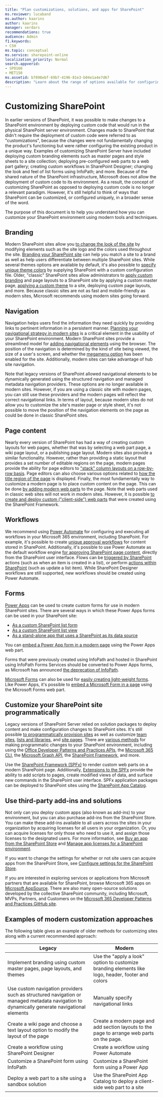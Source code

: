 ```yaml
---
title: "Plan customizations, solutions, and apps for SharePoint"
ms.reviewer: lucaband
ms.author: kaarins
author: kaarins
manager: serdars
recommendations: true
audience: Admin
f1.keywords:
- CSH
ms.topic: conceptual
ms.service: sharepoint-online
localization_priority: Normal
search.appverid:
- SPO160
- MET150
ms.assetid: b7898ebf-69b7-4196-81e3-b04e1a4e7d67
description: "Learn about the range of options available for configuring and customizing SharePoint sites."
---
```


# Customizing SharePoint

In earlier versions of SharePoint, it was possible to make changes to a SharePoint environment by deploying custom code that would run in the physical SharePoint server environment. Changes made to SharePoint that didn&#39;t require the deployment of custom code were referred to as &quot;customizations&quot;, because the changes were not fundamentally changing the product&#39;s functioning but were rather configuring the existing product in a unique way. Examples of customizing SharePoint Server have included deploying custom branding elements such as master pages and style sheets to a site collection; deploying pre-configured web parts to a web part gallery; creating custom workflows in SharePoint Designer; changing the look and feel of list forms using InfoPath; and more. Because of the shared nature of the SharePoint infrastructure, Microsoft does not allow the deployment of custom code to its environment. As a result, the concept of customizing SharePoint as opposed to deploying custom code is no longer a relevant paradigm. However, it&#39;s still helpful to think of ways that SharePoint can be customized, or configured uniquely, in a broader sense of the word.

The purpose of this document is to help you understand how you can customize your SharePoint environment using modern tools and techniques.

## Branding

Modern SharePoint sites allow you [to change the look of the site](https://support.office.com/article/06bbadc3-6b04-4a60-9d14-894f6a170818) by modifying elements such as the site logo and the colors used throughout the site. [Branding your SharePoint site](./branding-sharepoint-online-sites-modern-experience.md) can help you match a site to a brand as well as help users differentiate between multiple SharePoint sites. While several themes options are available by default, it&#39;s also possible to [specify unique theme colors](/sharepoint/dev/declarative-customization/site-theming/sharepoint-site-theming-overview) by supplying SharePoint with a custom configuration file. Older, &quot;classic&quot; SharePoint sites allow administrators to [apply custom branding](/sharepoint/dev/general-development/master-pages-the-master-page-gallery-and-page-layouts-in-sharepoint) and page layouts to a SharePoint site by applying a custom master page, [applying a custom theme](/sharepoint/dev/declarative-customization/site-theming/sharepoint-site-theming-overview) to a site, deploying custom page layouts, and more. Because classic sites are not as fast and mobile-friendly as modern sites, Microsoft recommends using modern sites going forward.

## Navigation

Navigation helps users find the information they need quickly by providing links to pertinent information in a persistent manner. [Planning your navigational strategy in modern sites](./plan-navigation-modern-experience.md) is a critical element in the usability of your SharePoint environment. Modern SharePoint sites provide a streamlined model for [adding navigational elements](https://support.office.com/article/3cd61ae7-a9ed-4e1e-bf6d-4655f0bf25ca) using the browser. The position of the navigation is determined by the kind of site being viewed, the size of a user&#39;s screen, and whether the [megamenu option](https://support.office.com/article/06bbadc3-6b04-4a60-9d14-894f6a170818) has been enabled for the site. Additionally, modern sites can take advantage of hub site navigation.

Note that legacy versions of SharePoint allowed navigational elements to be dynamically generated using the structured navigation and managed metadata navigation providers. These options are no longer available in modern sites. However, if you are using a classic site with modern pages, you can still use these providers and the modern pages will reflect the correct navigational links. In terms of layout, because modern sites do not allow you to customize the site&#39;s master page or style sheet, it&#39;s not possible to move the position of the navigation elements on the page as could be done in classic SharePoint sites.

## Page content

Nearly every version of SharePoint has had a way of creating custom layouts for web pages, whether that was by selecting a web part page, a wiki page layout, or a publishing page layout. Modern sites also provide a similar functionality. However, rather than providing a static layout that provides a set number of editable regions on the page, modern pages provide the ability for page editors to [&quot;stack&quot; column layouts on a row-by-row basis](https://support.office.com/article/fc491eb4-f733-4825-8fe2-e1ed80bd0899). Page editors can also choose various options related to [how the title region of the page](https://support.office.com/article/b3d46deb-27a6-4b1e-87b8-df851e503dec#bkmk_customizetitle) is displayed. Finally, the most fundamentally way to customize a modern page is to place custom content on the page. This can be done [by adding modern web parts](https://support.office.com/article/336e8e92-3e2d-4298-ae01-d404bbe751e0) to the page. Note that web parts used in classic web sites will not work in modern sites. However, it is possible [to create and deploy custom (&quot;client-side&quot;) web parts](/sharepoint/dev/spfx/web-parts/get-started/build-a-hello-world-web-part) that were created using the SharePoint Framework.

## Workflows

We recommend using [Power Automate](https://flow.microsoft.com) for configuring and executing all workflows in your Microsoft 365 environment, including SharePoint. For example, it&#39;s possible to create [unique approval workflows](/power-automate/modern-approvals) for content stored in SharePoint. Additionally, it&#39;s possible to use Power Automate as the default workflow engine [for approving SharePoint page content](https://support.office.com/article/a8b2e689-d4a1-4639-8028-333c0ece30d9), directly from the SharePoint user interface. Flows can be [triggered by SharePoint](/connectors/sharepointonline/#triggers) actions (such as when an item is created in a list), or perform [actions within SharePoint](/connectors/sharepointonline/#actions) (such as update a list item). While SharePoint Designer workflows are still supported, new workflows should be created using Power Automate.

## Forms

[Power Apps](https://powerapps.microsoft.com) can be used to create custom forms for use in modern SharePoint sites. There are several ways in which these Power Apps forms can be used in your SharePoint site:

- [As a custom SharePoint list form](/powerapps/maker/canvas-apps/customize-list-form)
- [As a custom SharePoint list view](https://support.office.com/article/9338b2d2-67ac-4b81-8e67-97da27e5e9ab)
- [As a stand-alone app that uses a SharePoint as its data source](/powerapps/maker/canvas-apps/connections/connection-sharepoint-online)

You can [embed a Power App form in a modern page](https://support.office.com/article/6285f05e-e441-408a-99d7-aa688195cd1c) using the Power Apps web part.

Forms that were previously created using InfoPath and hosted in SharePoint using InfoPath Forms Services should be converted to Power Apps forms, as Microsoft has announced [the deprecation of InfoPath](https://www.microsoft.com/microsoft-365/blog/2014/01/31/update-on-infopath-and-sharepoint-forms/).

[Microsoft Forms](https://forms.office.com/) can also be used for [easily creating light-weight forms](https://support.office.com/forms). Like Power Apps, it's possible to [embed a Microsoft Form in a page](https://support.office.com/article/d4b4d3ce-7860-41e4-8a98-76380efe7256) using the Microsoft Forms web part.

## Customize your SharePoint site programmatically

Legacy versions of SharePoint Server relied on solution packages to deploy content and make configuration changes to SharePoint sites. It&#39;s still possible [to programmatically provision sites](/sharepoint/dev/solution-guidance/modern-experience-customizations-provisioning-sites) as well as customize [team sites](/sharepoint/dev/solution-guidance/modern-experience-customizations-customize-sites), [lists and libraries](/sharepoint/dev/solution-guidance/modern-experience-customizations-customize-lists-and-libraries), and [site pages](/sharepoint/dev/solution-guidance/modern-experience-customizations-customize-pages). There are [various methods](/sharepoint/dev/solution-guidance/office-365-development-patterns-and-practices-solution-guidance) for making programmatic changes to your SharePoint environment, including using the [Office Developer Patterns and Practices APIs,](https://github.com/SharePoint/PnP) the [Microsoft 365 CLI](https://pnp.github.io/office365-cli/), the [Microsoft Graph API](https://developer.microsoft.com/graph/), the [SharePoint Framework](/sharepoint/dev/spfx/sharepoint-framework-overview?view=sp-typescript-latest&preserve-view=true), and more.

Use the [SharePoint Framework (SPFx)](/sharepoint/dev/spfx/sharepoint-framework-overview?view=sp-typescript-latest&preserve-view=true) to render custom web parts on a modern SharePoint page. Additionally, [Extensions to the SPFx](/sharepoint/dev/spfx/extensions/overview-extensions) provide the ability to add scripts to pages, create modified views of data, and surface new commands in the SharePoint user interface. SPFx application packages can be deployed to SharePoint sites using the [SharePoint App Catalog](use-app-catalog.md).

## Use third-party add-ins and solutions

Not only can you deploy custom apps (also known as add-ins) to your environment, but you can also purchase add-ins from the SharePoint Store. You can make these add-ins available to all users across the sites in your organization by acquiring licenses for all users in your organization. Or, you can acquire licenses for only those who need to use it, and assign those licenses to the designated users. For more information, see [Buy an app from the SharePoint Store](https://support.office.com/article/dd98e50e-d3db-4ecb-9bb7-82b189822d43) and [Manage app licenses for a SharePoint environment](manage-app-licenses.md).

If you want to change the settings for whether or not site users can acquire apps from the SharePoint Store, see [Configure settings for the SharePoint Store](configure-sharepoint-store-settings.md).

If you are interested in exploring services or applications from Microsoft partners that are available for SharePoint, browse Microsoft 365 apps on [Microsoft AppSource](https://go.microsoft.com/fwlink/?linkid=865097). There are also many open-source solutions developed by the collective SharePoint community, including Microsoft, MVPs, Partners, and Customers on the [Microsoft 365 Developer Patterns and Practices GitHub site](https://github.com/OfficeDev/PnP).

## Examples of modern customization approaches

The following table gives an example of older methods for customizing sites along with a current recommended approach:

| Legacy | Modern |
| --- | --- |
| Implement branding using custom master pages, page layouts, and themes | Use the "apply a look" option to customize branding elements like logo, header, footer and colors |
| Use custom navigation providers such as structured navigation or managed metadata navigation to dynamically generate navigational elements | Manually specify navigational links |
| Create a wiki page and choose a text layout option to modify the layout of the page | Create a modern page and add section layouts to the page to arrange web parts on the page. |
| Create a workflow using SharePoint Designer | Create a workflow using Power Automate |
| Customize a SharePoint form using InfoPath | Customize a SharePoint form using a Power App |
| Deploy a web part to a site using a sandbox solution | Use the SharePoint App Catalog to deploy a client-side web part to a site |